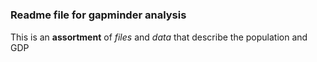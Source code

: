 #
##
### Readme file for gapminder analysis


This is an **assortment** of *files* and *data* that describe the 
population and GDP 

